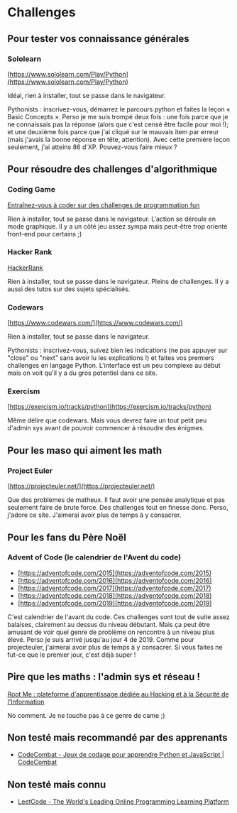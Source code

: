 # Challenges

## Pour tester vos connaissance générales

### Sololearn

[https://www.sololearn.com/Play/Python](https://www.sololearn.com/Play/Python)

Idéal, rien à installer, tout se passe dans le navigateur.

Pythonists : inscrivez-vous, démarrez le parcours python et faites la leçon « Basic Concepts ».
Perso je me suis trompé deux fois : une fois parce que je ne connaissais pas la réponse (alors que c'est censé être facile pour moi !); et une deuxième fois parce que j'ai cliqué sur le mauvais item par erreur (mais j'avais la bonne réponse en tête, attention).
Avec cette première leçon seulement, j'ai atteins 86 d'XP. Pouvez-vous faire mieux ?

## Pour résoudre des challenges d'algorithmique

### Coding Game

[Entraînez-vous à coder sur des challenges de programmation fun](https://www.codingame.com/)

Rien à installer, tout se passe dans le navigateur.
L'action se déroule en mode graphique.
Il y a un côté jeu assez sympa mais peut-être trop orienté front-end pour certains ;)

### Hacker Rank

[HackerRank](https://www.hackerrank.com/)

Rien à installer, tout se passe dans le navigateur.
Pleins de challenges.
Il y a aussi des tutos sur des sujets spécialisés.

### Codewars

[https://www.codewars.com/](https://www.codewars.com/)

Rien à installer, tout se passe dans le navigateur.

Pythonists : inscrivez-vous, suivez bien les indications (ne pas appuyer sur "close" ou "next" sans avoir lu les explications !) et faites vos premiers challenges en langage Python.
L'interface est un peu complexe au début mais on voit qu'il y a du gros potentiel dans ce site.

### Exercism

[https://exercism.io/tracks/python](https://exercism.io/tracks/python)

Même délire que codewars.
Mais vous devrez faire un tout petit peu d'admin sys avant de pouvoir commencer à résoudre des énigmes.

## Pour les maso qui aiment les math

### Project Euler

[https://projecteuler.net/](https://projecteuler.net/)

Que des problèmes de matheux.
Il faut avoir une pensée analytique et pas seulement faire de brute force.
Des challenges tout en finesse donc.
Perso, j'adore ce site.
J'aimerai avoir plus de temps à y consacrer.

## Pour les fans du Père Noël

### Advent of Code (le calendrier de l'Avent du code)

- [https://adventofcode.com/2015](https://adventofcode.com/2015)
- [https://adventofcode.com/2016](https://adventofcode.com/2016)
- [https://adventofcode.com/2017](https://adventofcode.com/2017)
- [https://adventofcode.com/2018](https://adventofcode.com/2018)
- [https://adventofcode.com/2019](https://adventofcode.com/2019)

C'est calendrier de l'avant du code.
Ces challenges sont tout de suite assez balaises, clairement au dessus du niveau débutant.
Mais ça peut être amusant de voir quel genre de problème on rencontre à un niveau plus élevé.
Perso je suis arrivé jusqu'au jour 4 de 2019.
Comme pour projecteuler, j'aimerai avoir plus de temps à y consacrer.
Si vous faites ne fut-ce que le premier jour, c'est déjà super !

## Pire que les maths : l'admin sys et réseau !

[Root Me : plateforme d'apprentissage dédiée au Hacking et à la Sécurité de l'Information](https://www.root-me.org/)

No comment.
Je ne touche pas à ce genre de came ;)

## Non testé mais recommandé par des apprenants

- [CodeCombat - Jeux de codage pour apprendre Python et JavaScript | CodeCombat](https://codecombat.com/)

## Non testé mais connu

- [LeetCode - The World's Leading Online Programming Learning Platform](https://leetcode.com/)

